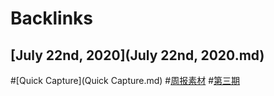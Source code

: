 
# Backlinks
## [July 22nd, 2020](July 22nd, 2020.md)

#[Quick Capture](Quick Capture.md) #[周报素材](周报素材.md) #[第三期](第三期.md)

